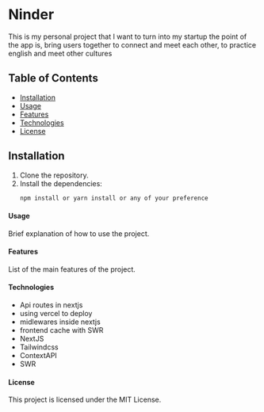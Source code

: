# Ninder

This is my personal project that I want to turn into my startup
the point of the app is, bring users together to connect and meet each other, to practice english and meet other cultures

## Table of Contents

- [Installation](#installation)
- [Usage](#usage)
- [Features](#features)
- [Technologies](#technologies)
- [License](#license)

## Installation

1. Clone the repository.
2. Install the dependencies:
   ```sh
   npm install or yarn install or any of your preference

#### Usage
Brief explanation of how to use the project.

#### Features
List of the main features of the project.

#### Technologies
- Api routes in nextjs
- using vercel to deploy
- midlewares inside nextjs
- frontend cache with SWR
- NextJS
- Tailwindcss
- ContextAPI
- SWR

#### License
This project is licensed under the MIT License.
